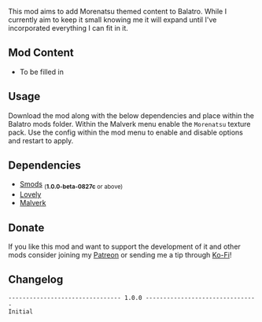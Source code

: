 This mod aims to add Morenatsu themed content to Balatro. While I currently aim to keep it small knowing me it will expand until I've incorporated everything I can fit in it.

## Mod Content
* To be filled in

## Usage
Download the mod along with the below dependencies and place within the Balatro mods folder. Within the Malverk menu enable the `Morenatsu` texture pack. Use the config within the mod menu to enable and disable options and restart to apply.

## Dependencies
* [Smods](https://github.com/Steamodded/smods/releases) <sub>(**1.0.0-beta-0827c** or above)</sub>
* [Lovely](https://github.com/ethangreen-dev/lovely-injector/releases)
* [Malverk](https://github.com/Eremel/Malverk/releases)

## Donate
If you like this mod and want to support the development of it and other mods consider joining my [Patreon](https://www.patreon.com/c/VRArt1) or sending me a tip through [Ko-Fi](https://ko-fi.com/vrart1)!

## Changelog
```
-------------------------------- 1.0.0 --------------------------------
Initial
```
